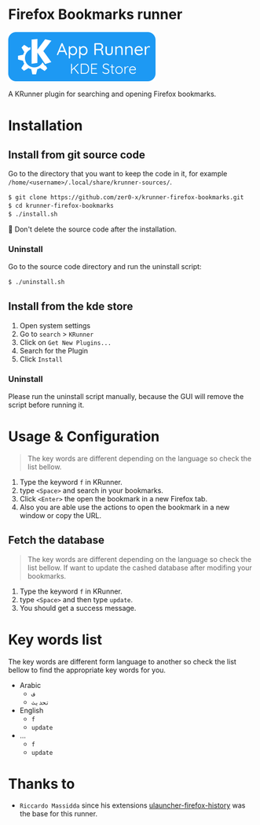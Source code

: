 # Firefox Bookmarks runner
[![Get the runner from kde store](https://raw.githubusercontent.com/ZER0-X/badges/main/kde/store/get-the-app-runner.svg)](https://www.pling.com/p/1722801/)

A KRunner plugin for searching and opening Firefox bookmarks.

# Installation
## Install from git source code
Go to the directory that you want to keep the code in it, for example `/home/<username>/.local/share/krunner-sources/`.
```bash
$ git clone https://github.com/zer0-x/krunner-firefox-bookmarks.git
$ cd krunner-firefox-bookmarks
$ ./install.sh
```
🔴 Don't delete the source code after the installation.
### Uninstall
Go to the source code directory and run the uninstall script:
```bash
$ ./uninstall.sh
```

## Install from the kde store
1. Open system settings
2. Go to `search` > `KRunner`
3. Click on `Get New Plugins...`
4. Search for the Plugin
5. Click `Install`
### Uninstall
Please run the uninstall script manually, because the GUI will remove the script before running it.

# Usage & Configuration
> The key words are different depending on the language so check the list bellow.
1. Type the keyword `f` in KRunner.
2. type `<Space>` and search in your bookmarks.
3. Click `<Enter>` the open the bookmark in a new Firefox tab.
4. Also you are able use the actions to open the bookmark in a new window or copy the URL.
## Fetch the database
> The key words are different depending on the language so check the list bellow.
If want to update the cashed database after modifing your bookmarks.
1. Type the keyword `f` in KRunner.
2. type `<Space>` and then type `update`.
3. You should get a success message.

# Key words list
The key words are different form language to another so check the list bellow to find the appropriate key words for you.
- Arabic
    - `ف`
    - `تحديث`
- English
    - `f`
    - `update`
- ...
    - `f`
    - `update`


# Thanks to
- `Riccardo Massidda` since his extensions [ulauncher-firefox-history](https://github.com/rmassidda/ulauncher-firefox-history) was the base for this runner.
